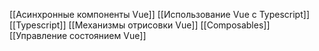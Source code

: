 


[[Асинхронные компоненты Vue]]
[[Использование Vue с Typescript]]
[[Typescript]]
[[Механизмы отрисовки Vue]]
[[Composables]]
[[Управление состоянием Vue]]
